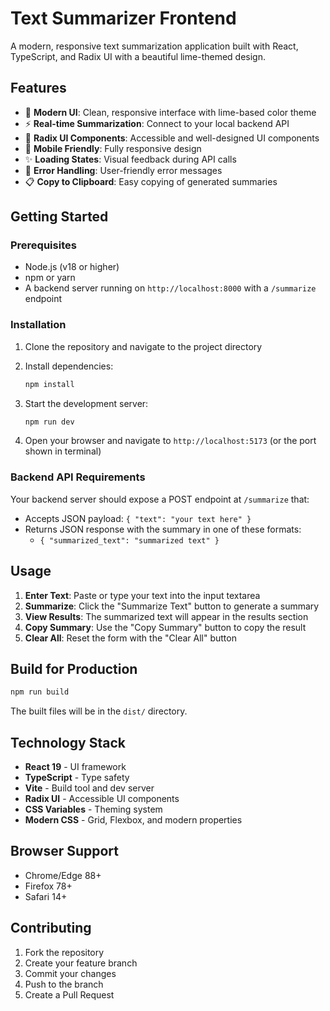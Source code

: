 # Text Summarizer Frontend

A modern, responsive text summarization application built with React, TypeScript, and Radix UI with a beautiful lime-themed design.

## Features

-   🌟 **Modern UI**: Clean, responsive interface with lime-based color theme
-   ⚡ **Real-time Summarization**: Connect to your local backend API
-   🎨 **Radix UI Components**: Accessible and well-designed UI components
-   📱 **Mobile Friendly**: Fully responsive design
-   ✨ **Loading States**: Visual feedback during API calls
-   🚨 **Error Handling**: User-friendly error messages
-   📋 **Copy to Clipboard**: Easy copying of generated summaries

## Getting Started

### Prerequisites

-   Node.js (v18 or higher)
-   npm or yarn
-   A backend server running on `http://localhost:8000` with a `/summarize` endpoint

### Installation

1. Clone the repository and navigate to the project directory
2. Install dependencies:

    ```bash
    npm install
    ```

3. Start the development server:

    ```bash
    npm run dev
    ```

4. Open your browser and navigate to `http://localhost:5173` (or the port shown in terminal)

### Backend API Requirements

Your backend server should expose a POST endpoint at `/summarize` that:

-   Accepts JSON payload: `{ "text": "your text here" }`
-   Returns JSON response with the summary in one of these formats:
    -   `{ "summarized_text": "summarized text" }`

## Usage

1. **Enter Text**: Paste or type your text into the input textarea
2. **Summarize**: Click the "Summarize Text" button to generate a summary
3. **View Results**: The summarized text will appear in the results section
4. **Copy Summary**: Use the "Copy Summary" button to copy the result
5. **Clear All**: Reset the form with the "Clear All" button

## Build for Production

```bash
npm run build
```

The built files will be in the `dist/` directory.

## Technology Stack

-   **React 19** - UI framework
-   **TypeScript** - Type safety
-   **Vite** - Build tool and dev server
-   **Radix UI** - Accessible UI components
-   **CSS Variables** - Theming system
-   **Modern CSS** - Grid, Flexbox, and modern properties

## Browser Support

-   Chrome/Edge 88+
-   Firefox 78+
-   Safari 14+

## Contributing

1. Fork the repository
2. Create your feature branch
3. Commit your changes
4. Push to the branch
5. Create a Pull Request
